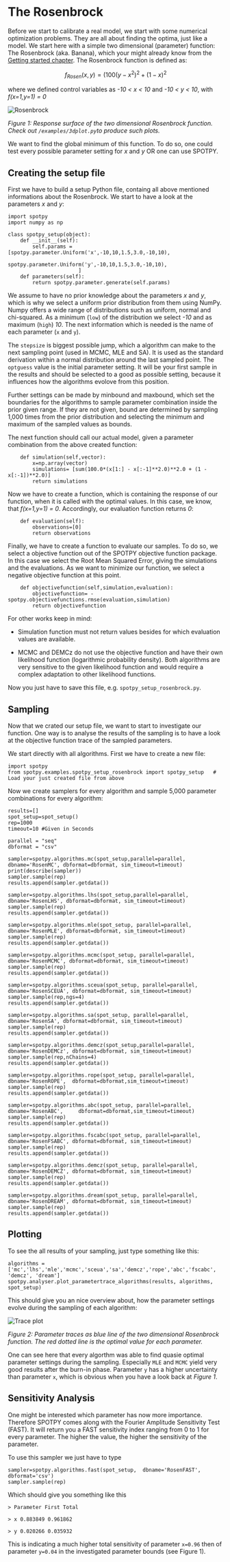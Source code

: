 <script type="text/javascript" src="https://cdn.mathjax.org/mathjax/latest/MathJax.js?config=TeX-AMS_HTML"></script>
# The Rosenbrock

Before we start to calibrate a real model, we start with some numerical optimization problems. They are all about finding the optima, just like a model. 
We start here with a simple two dimensional (parameter) function: The Rosenbrock (aka. Banana), which your might already know from the [Getting started chapter](../getting_started.md). 
The Rosenbrock function is defined as:

$$f_{Rosen}(x,y) = (100(y - x^2)^2 + (1-x)^2$$ 
 
where we defined control variables as  *-10 < x < 10* and *-10 < y < 10*, with *f(x=1,y=1) = 0* 

![Rosenbrock](../img/rosen.png)

*Figure 1: Response surface of the two dimensional Rosenbrock function. Check out `/examples/3dplot.py`to produce such plots.*

We want to find the global minimum of this function. To do so, one could test every possible parameter setting for *x* and *y* OR one can use SPOTPY.

## Creating the setup file

First we have to build a setup Python file, containg all above mentioned informations about the Rosenbrock. 
We start to have a look at the parameters *x* and *y*:

	import spotpy
	import numpy as np
	
	class spotpy_setup(object):
		def __init__(self):
			self.params = [spotpy.parameter.Uniform('x',-10,10,1.5,3.0,-10,10),
						   spotpy.parameter.Uniform('y',-10,10,1.5,3.0,-10,10),
						   ]
		def parameters(self):
			return spotpy.parameter.generate(self.params)

We assume to have no prior knowledge about the parameters *x* and *y*, which is why we select a uniform prior distribution from them using NumPy.
Numpy offers a wide range of distributions such as uniform, normal and chi-squared. 
As a minimum (`low`) of the distribution we select *-10* and as maximum (`high`) *10*. The next information which is needed is the name of each parameter (`x` and `y`).

The `stepsize` is biggest possible jump, which a algorithm can make to the next sampling point (used in MCMC, MLE and SA). 
It is used as the standard derivation within a normal distribution around the last sampled point.
The `optguess` value is the initial parameter setting. It will be your first sample in the results and should be selected to a good as possible setting, 
because it influences how the algorithms evolove from this position.

Further settings can be made by minbound and maxbound, which set the boundaries for the algorithms to sample parameter combination inside the prior given range. If they are not given,
bound are determined by sampling 1,000 times from the prior distribution and selecting the minimum and maximum of the sampled values as bounds.

The next function should call our actual model, given a parameter combination from the above created function:
			
		def simulation(self,vector):      
			x=np.array(vector)
			simulations= [sum(100.0*(x[1:] - x[:-1]**2.0)**2.0 + (1 - x[:-1])**2.0)]
			return simulations

Now we have to create a function, which is containing the response of our function, when it is called with the optimal values.
In this case, we know, that *f(x=1,y=1) = 0*. Accordingly, our evaluation function returns *0*:
			
		def evaluation(self):
			observations=[0]
			return observations

Finally, we have to create a function to evaluate our samples. To do so, we select a objective function out of the SPOTPY objective function package. 
In this case we select the Root Mean Squared Error, giving the simulations and the evaluations. 
As we want to minimize our function, we select a negative objective function at this point.

		def objectivefunction(self,simulation,evaluation):
			objectivefunction= -spotpy.objectivefunctions.rmse(evaluation,simulation)      
			return objectivefunction

For other works keep in mind:

* Simulation function must not return values besides for which evaluation values are available.  			

* MCMC and DEMCz do not use the objective function and have their own likelihood function (logarithmic probability density). Both algorithms are very sensitive to the given likelihood function and would require a complex adaptation to other likelihood functions.
			
Now you just have to save this file, e.g. `spotpy_setup_rosenbrock.py`.
			
## Sampling

Now that we crated our setup file, we want to start to investigate our function.
One way is to analyse the results of the sampling is to have a look at the objective function trace of the sampled parameters. 

We start directly with all algorithms. First we have to create a new file:

	import spotpy
	from spotpy.examples.spotpy_setup_rosenbrock import spotpy_setup   # Load your just created file from above 
	
Now we create samplers for every algorithm and sample 5,000 parameter combinations for every algorithm:

	results=[]
	spot_setup=spot_setup()
	rep=1000
	timeout=10 #Given in Seconds

	parallel = "seq"
	dbformat = "csv"

	sampler=spotpy.algorithms.mc(spot_setup,parallel=parallel, dbname='RosenMC', dbformat=dbformat, sim_timeout=timeout)
	print(describe(sampler))
	sampler.sample(rep)
	results.append(sampler.getdata())

	sampler=spotpy.algorithms.lhs(spot_setup,parallel=parallel, dbname='RosenLHS', dbformat=dbformat, sim_timeout=timeout)
	sampler.sample(rep)
	results.append(sampler.getdata())

	sampler=spotpy.algorithms.mle(spot_setup, parallel=parallel, dbname='RosenMLE', dbformat=dbformat, sim_timeout=timeout)
	sampler.sample(rep)
	results.append(sampler.getdata())

	sampler=spotpy.algorithms.mcmc(spot_setup, parallel=parallel, dbname='RosenMCMC', dbformat=dbformat, sim_timeout=timeout)
	sampler.sample(rep)
	results.append(sampler.getdata())

	sampler=spotpy.algorithms.sceua(spot_setup, parallel=parallel, dbname='RosenSCEUA', dbformat=dbformat, sim_timeout=timeout)
	sampler.sample(rep,ngs=4)
	results.append(sampler.getdata())

	sampler=spotpy.algorithms.sa(spot_setup, parallel=parallel, dbname='RosenSA', dbformat=dbformat, sim_timeout=timeout)
	sampler.sample(rep)
	results.append(sampler.getdata())

	sampler=spotpy.algorithms.demcz(spot_setup,parallel=parallel, dbname='RosenDEMCz', dbformat=dbformat, sim_timeout=timeout)
	sampler.sample(rep,nChains=4)
	results.append(sampler.getdata())

	sampler=spotpy.algorithms.rope(spot_setup, parallel=parallel, dbname='RosenROPE',  dbformat=dbformat,sim_timeout=timeout)
	sampler.sample(rep)
	results.append(sampler.getdata())

	sampler=spotpy.algorithms.abc(spot_setup, parallel=parallel,   dbname='RosenABC',     dbformat=dbformat,sim_timeout=timeout)
	sampler.sample(rep)
	results.append(sampler.getdata())

	sampler=spotpy.algorithms.fscabc(spot_setup, parallel=parallel, dbname='RosenFSABC', dbformat=dbformat, sim_timeout=timeout)
	sampler.sample(rep)
	results.append(sampler.getdata())

	sampler=spotpy.algorithms.demcz(spot_setup, parallel=parallel, dbname='RosenDEMCZ', dbformat=dbformat, sim_timeout=timeout)
	sampler.sample(rep)
	results.append(sampler.getdata())

	sampler=spotpy.algorithms.dream(spot_setup, parallel=parallel, dbname='RosenDREAM', dbformat=dbformat, sim_timeout=timeout)
	sampler.sample(rep)
	results.append(sampler.getdata())

## Plotting

To see the all results of your sampling, just type something like this:

	algorithms = ['mc','lhs','mle','mcmc','sceua','sa','demcz','rope','abc','fscabc', 'demcz', 'dream']
	spotpy.analyser.plot_parametertrace_algorithms(results, algorithms, spot_setup)

This should give you an nice overview about, how the parameter settings evolve during the sampling of each algorithm: 

![Trace plot](../img/rosentracealgortihms.png)

*Figure 2: Parameter traces as blue line of the two dimensional Rosenbrock function. The red dotted line is the optimal value for each parameter.*

One can see here that every algorthm was able to find quasie optimal parameter settings during the sampling.
Especially `MLE` and `MCMC` yield very good results after the burn-in phase.
Parameter `y` has a higher uncertainty than parameter `x`, which is obvious when you have a look back at *Figure 1*.

## Sensitivity Analysis

One might be interested which parameter has now more importance. Therefore SPOTPY comes along with the 
Fourier Amplitude Sensitivity Test (FAST). It will return you a FAST sensitivity index ranging from 0 to 1 for every parameter.
The higher the value, the higher the sensitivity of the parameter.

To use this sampler we just have to type

	sampler=spotpy.algorithms.fast(spot_setup,  dbname='RosenFAST',  dbformat='csv')
	sampler.sample(rep)

Which should give you something like this
	
`> Parameter First Total`

`> x 0.883849 0.961862`

`> y 0.020266 0.035932`

This is indicating a much higher total sensitivity of parameter `x=0.96` then of parameter `y=0.04` in the investigated parameter bounds (see Figure 1).
